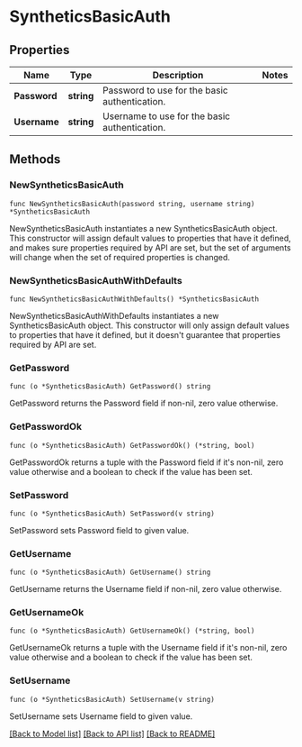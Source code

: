 # SyntheticsBasicAuth

## Properties

Name | Type | Description | Notes
---- | ---- | ----------- | ------
**Password** | **string** | Password to use for the basic authentication. | 
**Username** | **string** | Username to use for the basic authentication. | 

## Methods

### NewSyntheticsBasicAuth

`func NewSyntheticsBasicAuth(password string, username string) *SyntheticsBasicAuth`

NewSyntheticsBasicAuth instantiates a new SyntheticsBasicAuth object.
This constructor will assign default values to properties that have it defined,
and makes sure properties required by API are set, but the set of arguments
will change when the set of required properties is changed.

### NewSyntheticsBasicAuthWithDefaults

`func NewSyntheticsBasicAuthWithDefaults() *SyntheticsBasicAuth`

NewSyntheticsBasicAuthWithDefaults instantiates a new SyntheticsBasicAuth object.
This constructor will only assign default values to properties that have it defined,
but it doesn't guarantee that properties required by API are set.

### GetPassword

`func (o *SyntheticsBasicAuth) GetPassword() string`

GetPassword returns the Password field if non-nil, zero value otherwise.

### GetPasswordOk

`func (o *SyntheticsBasicAuth) GetPasswordOk() (*string, bool)`

GetPasswordOk returns a tuple with the Password field if it's non-nil, zero value otherwise
and a boolean to check if the value has been set.

### SetPassword

`func (o *SyntheticsBasicAuth) SetPassword(v string)`

SetPassword sets Password field to given value.


### GetUsername

`func (o *SyntheticsBasicAuth) GetUsername() string`

GetUsername returns the Username field if non-nil, zero value otherwise.

### GetUsernameOk

`func (o *SyntheticsBasicAuth) GetUsernameOk() (*string, bool)`

GetUsernameOk returns a tuple with the Username field if it's non-nil, zero value otherwise
and a boolean to check if the value has been set.

### SetUsername

`func (o *SyntheticsBasicAuth) SetUsername(v string)`

SetUsername sets Username field to given value.



[[Back to Model list]](../README.md#documentation-for-models) [[Back to API list]](../README.md#documentation-for-api-endpoints) [[Back to README]](../README.md)


